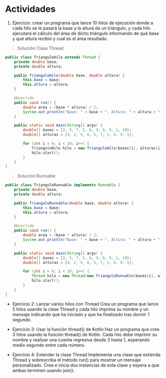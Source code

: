 # Actividades

1. Ejercicio: crear un programa que lance 10 hilos de ejecución donde a cada hilo se le pasará la base y la altura de un triángulo, y cada hilo ejecutará el cálculo del área de dicho triángulo informando de qué base y qué altura recibió y cual es el área resultado.

> Solución Clase Thread

```Java
public class TrianguloHilo extends Thread {
    private double base;
    private double altura;

    public TrianguloHilo(double base, double altura) {
        this.base = base;
        this.altura = altura;
    }

    @Override
    public void run() {
        double area = (base * altura) / 2;
        System.out.println("Base: " + base + ", Altura: " + altura + " => Área: " + area);
    }

    public static void main(String[] args) {
        double[] bases = {3, 5, 7, 2, 6, 4, 8, 9, 1, 10};
        double[] alturas = {4, 2, 5, 6, 3, 7, 2, 8, 9, 1};

        for (int i = 0; i < 10; i++) {
            TrianguloHilo hilo = new TrianguloHilo(bases[i], alturas[i]);
            hilo.start();
        }
    }
}
```

> Solución Runnable

```java
public class TrianguloRunnable implements Runnable {
    private double base;
    private double altura;

    public TrianguloRunnable(double base, double altura) {
        this.base = base;
        this.altura = altura;
    }

    @Override
    public void run() {
        double area = (base * altura) / 2;
        System.out.println("Base: " + base + ", Altura: " + altura + " => Área: " + area);
    }

    public static void main(String[] args) {
        double[] bases = {3, 5, 7, 2, 6, 4, 8, 9, 1, 10};
        double[] alturas = {4, 2, 5, 6, 3, 7, 2, 8, 9, 1};

        for (int i = 0; i < 10; i++) {
            Thread hilo = new Thread(new TrianguloRunnable(bases[i], alturas[i]));
            hilo.start();
        }
    }
}
```

- Ejercicio 2: Lanzar varios hilos con Thread
  Crea un programa que lance 5 hilos usando la clase Thread y cada hilo imprima su nombre y un mensaje indicando que ha iniciado y que ha finalizado tras dormir 1 segundo.

- Ejercicio 3: Usar la función thread() de Kotlin
  Haz un programa que cree 3 hilos usando la función thread() de Kotlin. Cada hilo debe imprimir su nombre y realizar una cuenta regresiva desde 3 hasta 1, esperando medio segundo entre cada número.

- Ejercicio 4: Extender la clase Thread
  Implementa una clase que extienda Thread y sobrescriba el método run() para mostrar un mensaje personalizado. Crea e inicia dos instancias de esta clase y espera a que ambas terminen usando join().
